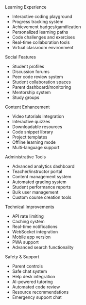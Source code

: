Learning Experience

- Interactive coding playground
- Progress tracking system
- Achievement badges/gamification
- Personalized learning paths
- Code challenges and exercises
- Real-time collaboration tools
- Virtual classroom environment

Social Features

- Student profiles
- Discussion forums
- Peer code review system
- Student collaboration spaces
- Parent dashboard/monitoring
- Mentorship system
- Study groups


Content Enhancement

- Video tutorials integration
- Interactive quizzes
- Downloadable resources
- Code snippet library
- Project templates
- Offline learning mode
- Multi-language support

Administrative Tools

- Advanced analytics dashboard
- Teacher/instructor portal
- Content management system
- Automated grading system
- Student performance reports
- Bulk user management
- Custom course creation tools

Technical Improvements

- API rate limiting
- Caching system
- Real-time notifications
- WebSocket integration
- Mobile app version
- PWA support
- Advanced search functionality

Safety & Support

- Parent controls
- Safe chat system
- Help desk integration
- AI-powered tutoring
- Automated code review
- Resource recommendations
- Emergency support chat